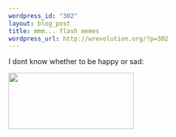 ```yaml
--- 
wordpress_id: "302"
layout: blog_post
title: mmm... flash memes
wordpress_url: http://wrevolution.org/?p=302
---
```

I dont know whether to be happy or sad:

<img class="alignnone" src="http://www.speedtest.net/result/492329246.png" alt="" width="247" height="111" />
